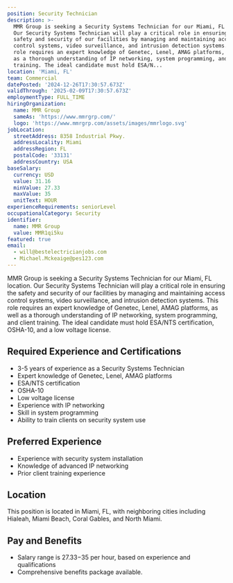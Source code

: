 ```yaml
---
position: Security Technician
description: >-
  MMR Group is seeking a Security Systems Technician for our Miami, FL location.
  Our Security Systems Technician will play a critical role in ensuring the
  safety and security of our facilities by managing and maintaining access
  control systems, video surveillance, and intrusion detection systems. This
  role requires an expert knowledge of Genetec, Lenel, AMAG platforms, as well
  as a thorough understanding of IP networking, system programming, and client
  training. The ideal candidate must hold ESA/N...
location: 'Miami, FL'
team: Commercial
datePosted: '2024-12-26T17:30:57.673Z'
validThrough: '2025-02-09T17:30:57.673Z'
employmentType: FULL_TIME
hiringOrganization:
  name: MMR Group
  sameAs: 'https://www.mmrgrp.com/'
  logo: 'https://www.mmrgrp.com/assets/images/mmrlogo.svg'
jobLocation:
  streetAddress: 8358 Industrial Pkwy.
  addressLocality: Miami
  addressRegion: FL
  postalCode: '33131'
  addressCountry: USA
baseSalary:
  currency: USD
  value: 31.16
  minValue: 27.33
  maxValue: 35
  unitText: HOUR
experienceRequirements: seniorLevel
occupationalCategory: Security
identifier:
  name: MMR Group
  value: MMR1qi5ku
featured: true
email:
  - will@bestelectricianjobs.com
  - Michael.Mckeaige@pes123.com
---
```




MMR Group is seeking a Security Systems Technician for our Miami, FL location. Our Security Systems Technician will play a critical role in ensuring the safety and security of our facilities by managing and maintaining access control systems, video surveillance, and intrusion detection systems. This role requires an expert knowledge of Genetec, Lenel, AMAG platforms, as well as a thorough understanding of IP networking, system programming, and client training. The ideal candidate must hold ESA/NTS certification, OSHA-10, and a low voltage license.

## Required Experience and Certifications
- 3-5 years of experience as a Security Systems Technician
- Expert knowledge of Genetec, Lenel, AMAG platforms
- ESA/NTS certification
- OSHA-10
- Low voltage license
- Experience with IP networking
- Skill in system programming
- Ability to train clients on security system use

## Preferred Experience
- Experience with security system installation
- Knowledge of advanced IP networking
- Prior client training experience

## Location
This position is located in Miami, FL, with neighboring cities including Hialeah, Miami Beach, Coral Gables, and North Miami.

## Pay and Benefits
- Salary range is $27.33-$35 per hour, based on experience and qualifications
- Comprehensive benefits package available.